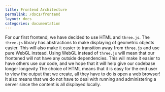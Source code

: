 ```yaml
---
title: Frontend Architecture
permalink: /docs/frontend
layout: docs
categories: documentation
---
```


For our first frontend, we have decided to use HTML and `three.js`.
The `three.js` library has abstractions to make displaying of geometric objects easier.
This will also make it easier to transition away from `three.js` and use pure WebGL instead.
Using WebGL instead of `three.js` will mean that our frontened will not have any outside dependencies.
This will make it easier to have others use our code, and we hope that it will help give our codebase longer longevity
The choice of HTML means that it is easy for the end user to view the output that we create, all they have to do is open a web browser!
It also means that we do not have to deal with running and administering a server since the content is all displayed locally.

